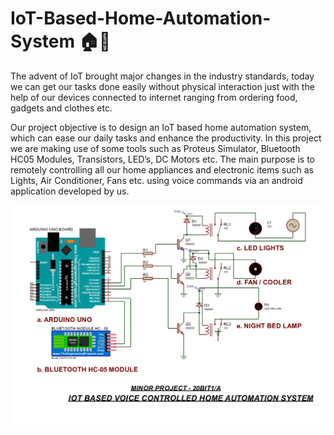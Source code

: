 # IoT-Based-Home-Automation-System 🏠🤳

The advent of IoT brought major changes in the industry standards, today we can get our tasks done easily without physical interaction just with the help of our devices connected to internet ranging from ordering food, gadgets and clothes etc.

Our project objective is to design an IoT based home automation system, which can ease our daily tasks and enhance the productivity. In this project we are making use of some tools such as Proteus Simulator, Bluetooth HC05 Modules, Transistors, LED’s, DC Motors etc. The main purpose is to remotely controlling all our home appliances and electronic items such as Lights, Air Conditioner, Fans etc. using voice commands via an android application developed by us.

![Circuit](Documentation/Circuit.jpg)